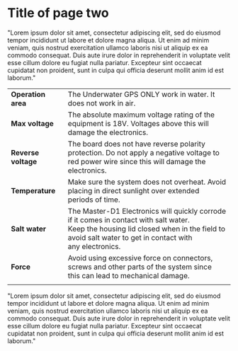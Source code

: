 # Title of page two

"Lorem ipsum dolor sit amet, consectetur adipiscing elit, sed do eiusmod tempor incididunt ut labore et dolore magna aliqua. Ut enim ad minim veniam, quis nostrud exercitation ullamco laboris nisi ut aliquip ex ea commodo consequat. Duis aute irure dolor in reprehenderit in voluptate velit esse cillum dolore eu fugiat nulla pariatur. Excepteur sint occaecat cupidatat non proident, sunt in culpa qui officia deserunt mollit anim id est laborum."

|                     |                     |   
| ------------------- |:------------------- |
| **Operation area** | The Underwater GPS  ONLY  work in water. It does not work in air. |
| **Max voltage** | The absolute maximum voltage rating of the equipment is 18V. Voltages above this will <br/>damage the electronics.  |
| **Reverse voltage** | The board does not have reverse polarity protection. Do not apply a negative voltage to <br/>red power wire since this will damage the electronics. |
| **Temperature** | Make sure the system does not overheat. Avoid placing in direct sunlight over extended <br/>periods of time. |
| **Salt water** | The Master-D1 Electronics will quickly corrode if it comes in contact with salt water. <br/>Keep the housing lid closed when in the field to avoid salt water to get in contact with <br/>any electronics. |
| **Force** | Avoid using excessive force on connectors, screws and other parts of the system since <br/>this can lead to mechanical damage. |
|   |   |

"Lorem ipsum dolor sit amet, consectetur adipiscing elit, sed do eiusmod tempor incididunt ut labore et dolore magna aliqua. Ut enim ad minim veniam, quis nostrud exercitation ullamco laboris nisi ut aliquip ex ea commodo consequat. Duis aute irure dolor in reprehenderit in voluptate velit esse cillum dolore eu fugiat nulla pariatur. Excepteur sint occaecat cupidatat non proident, sunt in culpa qui officia deserunt mollit anim id est laborum."